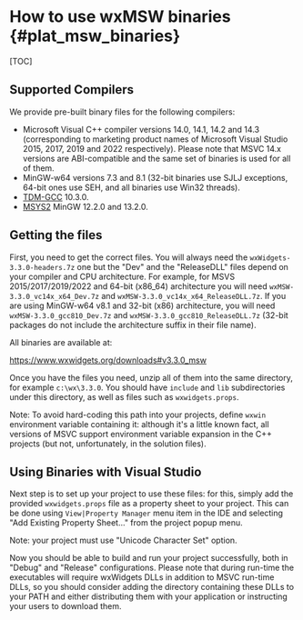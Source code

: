 How to use wxMSW binaries              {#plat_msw_binaries}
=========================

[TOC]

Supported Compilers
-------------------
We provide pre-built binary files for the following compilers:

* Microsoft Visual C++ compiler versions 14.0, 14.1, 14.2 and 14.3
  (corresponding to marketing product names of Microsoft Visual Studio 2015, 2017, 2019 and 2022 respectively).
  Please note that MSVC 14.x versions are ABI-compatible and the same set of binaries is used for all of them.
* MinGW-w64 versions 7.3 and 8.1 (32-bit binaries use SJLJ exceptions, 64-bit ones use SEH, and all binaries use Win32 threads).
* [TDM-GCC](https://jmeubank.github.io/tdm-gcc/) 10.3.0.
* [MSYS2](https://www.msys2.org/) MinGW 12.2.0 and 13.2.0.

Getting the files
-----------------

First, you need to get the correct files. You will always need the
`wxWidgets-3.3.0-headers.7z` one but the "Dev" and the "ReleaseDLL"
files depend on your compiler and CPU architecture.
For example, for MSVS 2015/2017/2019/2022 and 64-bit (x86_64) architecture
you will need `wxMSW-3.3.0_vc14x_x64_Dev.7z` and `wxMSW-3.3.0_vc14x_x64_ReleaseDLL.7z`.
If you are using MinGW-w64 v8.1 and 32-bit (x86) architecture, you will need
`wxMSW-3.3.0_gcc810_Dev.7z` and `wxMSW-3.3.0_gcc810_ReleaseDLL.7z` (32-bit
packages do not include the architecture suffix in their file name).

All binaries are available at:

https://www.wxwidgets.org/downloads#v3.3.0_msw

Once you have the files you need, unzip all of them into the same directory, for
example `c:\wx\3.3.0`. You should have `include` and `lib` subdirectories under
this directory, as well as files such as `wxwidgets.props`.

Note: To avoid hard-coding this path into your projects, define `wxwin`
environment variable containing it: although it's a little known fact, all
versions of MSVC support environment variable expansion in the C++ projects
(but not, unfortunately, in the solution files).

Using Binaries with Visual Studio
---------------------------------

Next step is to set up your project to use these files: for this, simply add
the provided `wxwidgets.props` file as a property sheet to your project.
This can be done using `View|Property Manager` menu item in the IDE and
selecting "Add Existing Property Sheet..." from the project popup menu.

Note: your project must use "Unicode Character Set" option.

Now you should be able to build and run your project successfully, both in
"Debug" and "Release" configurations. Please note that during run-time the
executables will require wxWidgets DLLs in addition to MSVC run-time DLLs, so
you should consider adding the directory containing these DLLs to your PATH and
either distributing them with your application or instructing your users to
download them.
